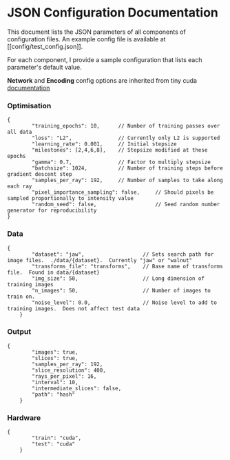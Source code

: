 # JSON Configuration Documentation

This document lists the JSON parameters of all components of configuration files.  An example config file is available at [[config/test_config.json]].

For each component, I provide a sample configuration that lists each parameter's default value.

__Network__ and __Encoding__ config options are inherited from tiny cuda [documentation](https://github.com/NVlabs/tiny-cuda-nn/blob/master/DOCUMENTATION.md)


### Optimisation

```json5
{
        "training_epochs": 10,      // Number of training passes over all data
        "loss": "L2",               // Currently only L2 is supported 
        "learning_rate": 0.001,     // Initial stepsize
        "milestones": [2,4,6,8],    // Stepsize modified at these epochs
        "gamma": 0.7,               // Factor to multiply stepsize
        "batchsize": 1024,          // Number of training steps before gradient descent step
        "samples_per_ray": 192,     // Number of samples to take along each ray
        "pixel_importance_sampling": false,     // Should pixels be sampled proportionally to intensity value
        "random_seed": false,                   // Seed random number generator for reproducibility
}
```

### Data

```json5
{
        "dataset": "jaw",                   // Sets search path for image files.  ./data/{dataset}.  Currently "jaw" or "walnut"
        "transforms_file": "transforms",    // Base name of transforms file.  Found in data/{dataset}
        "img_size": 50,                     // Long dimension of training images
        "n_images": 50,                     // Number of images to train on. 
        "noise_level": 0.0,                 // Noise level to add to training images.  Does not affect test data
    }
```
    
### Output

```json5
{
        "images": true,
        "slices": true,
        "samples_per_ray": 192,
        "slice_resolution": 400,
        "rays_per_pixel": 16,
        "interval": 10,
        "intermediate_slices": false,
        "path": "hash"
    }
```

### Hardware

```json5
{
        "train": "cuda",
        "test": "cuda"
    }
```
